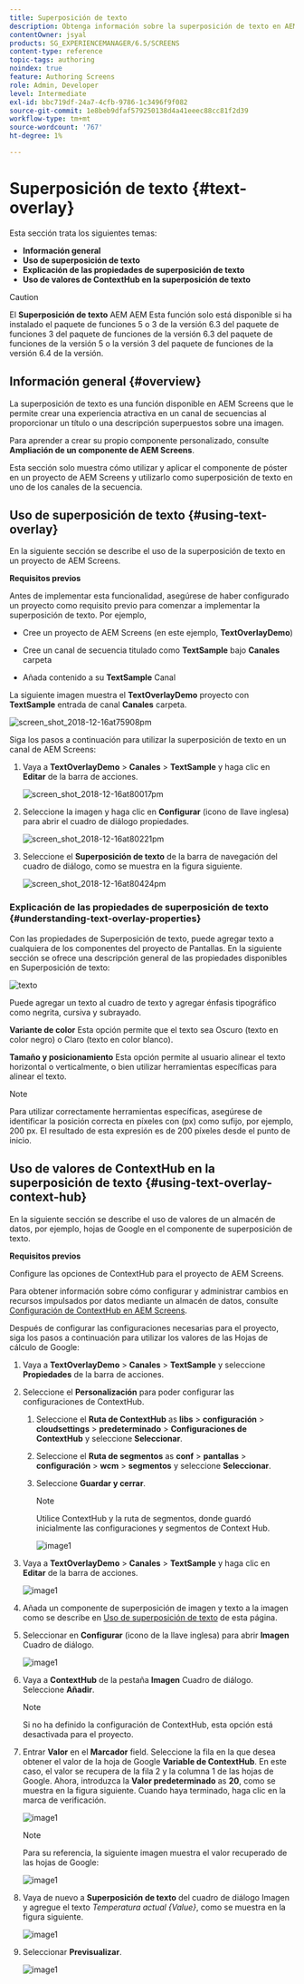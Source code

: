 ```yaml
---
title: Superposición de texto
description: Obtenga información sobre la superposición de texto en AEM Screens que le permite crear una experiencia atractiva en un canal de secuencia proporcionando un título o una descripción superpuestos sobre una imagen.
contentOwner: jsyal
products: SG_EXPERIENCEMANAGER/6.5/SCREENS
content-type: reference
topic-tags: authoring
noindex: true
feature: Authoring Screens
role: Admin, Developer
level: Intermediate
exl-id: bbc719df-24a7-4cfb-9786-1c3496f9f082
source-git-commit: 1e8beb9dfaf579250138d4a41eeec88cc81f2d39
workflow-type: tm+mt
source-wordcount: '767'
ht-degree: 1%

---
```


# Superposición de texto {#text-overlay}

Esta sección trata los siguientes temas:

* **Información general**
* **Uso de superposición de texto**
* **Explicación de las propiedades de superposición de texto**
* **Uso de valores de ContextHub en la superposición de texto**

>[!CAUTION]
>
>El **Superposición de texto** AEM AEM Esta función solo está disponible si ha instalado el paquete de funciones 5 o 3 de la versión 6.3 del paquete de funciones 3 del paquete de funciones de la versión 6.3 del paquete de funciones de la versión 5 o la versión 3 del paquete de funciones de la versión 6.4 de la versión.

## Información general {#overview}

La superposición de texto es una función disponible en AEM Screens que le permite crear una experiencia atractiva en un canal de secuencias al proporcionar un título o una descripción superpuestos sobre una imagen.

Para aprender a crear su propio componente personalizado, consulte **Ampliación de un componente de AEM Screens**.

Esta sección solo muestra cómo utilizar y aplicar el componente de póster en un proyecto de AEM Screens y utilizarlo como superposición de texto en uno de los canales de la secuencia.

## Uso de superposición de texto {#using-text-overlay}

En la siguiente sección se describe el uso de la superposición de texto en un proyecto de AEM Screens.

**Requisitos previos**

Antes de implementar esta funcionalidad, asegúrese de haber configurado un proyecto como requisito previo para comenzar a implementar la superposición de texto. Por ejemplo,

* Cree un proyecto de AEM Screens (en este ejemplo, **TextOverlayDemo**)

* Cree un canal de secuencia titulado como **TextSample** bajo **Canales** carpeta

* Añada contenido a su **TextSample** Canal

La siguiente imagen muestra el **TextOverlayDemo** proyecto con **TextSample** entrada de canal **Canales** carpeta.

![screen_shot_2018-12-16at75908pm](assets/screen_shot_2018-12-16at75908pm.png)

Siga los pasos a continuación para utilizar la superposición de texto en un canal de AEM Screens:

1. Vaya a **TextOverlayDemo** > **Canales** > **TextSample** y haga clic en **Editar** de la barra de acciones.

   ![screen_shot_2018-12-16at80017pm](assets/screen_shot_2018-12-16at80017pm.png)

1. Seleccione la imagen y haga clic en **Configurar** (icono de llave inglesa) para abrir el cuadro de diálogo propiedades.

   ![screen_shot_2018-12-16at80221pm](assets/screen_shot_2018-12-16at80221pm.png)

1. Seleccione el **Superposición de texto** de la barra de navegación del cuadro de diálogo, como se muestra en la figura siguiente.

   ![screen_shot_2018-12-16at80424pm](assets/screen_shot_2018-12-16at80424pm.png)

### Explicación de las propiedades de superposición de texto {#understanding-text-overlay-properties}

Con las propiedades de Superposición de texto, puede agregar texto a cualquiera de los componentes del proyecto de Pantallas. En la siguiente sección se ofrece una descripción general de las propiedades disponibles en Superposición de texto:

![texto](assets/text.gif)

Puede agregar un texto al cuadro de texto y agregar énfasis tipográfico como negrita, cursiva y subrayado.

**Variante de color** Esta opción permite que el texto sea Oscuro (texto en color negro) o Claro (texto en color blanco).

**Tamaño y posicionamiento** Esta opción permite al usuario alinear el texto horizontal o verticalmente, o bien utilizar herramientas específicas para alinear el texto.

>[!NOTE]
>
>Para utilizar correctamente herramientas específicas, asegúrese de identificar la posición correcta en píxeles con (px) como sufijo, por ejemplo, 200 px. El resultado de esta expresión es de 200 píxeles desde el punto de inicio.

## Uso de valores de ContextHub en la superposición de texto {#using-text-overlay-context-hub}

En la siguiente sección se describe el uso de valores de un almacén de datos, por ejemplo, hojas de Google en el componente de superposición de texto.

**Requisitos previos**

Configure las opciones de ContextHub para el proyecto de AEM Screens.

Para obtener información sobre cómo configurar y administrar cambios en recursos impulsados por datos mediante un almacén de datos, consulte [Configuración de ContextHub en AEM Screens](https://experienceleague.adobe.com/en/docs/experience-manager-screens/user-guide/developing/configuring-context-hub).

Después de configurar las configuraciones necesarias para el proyecto, siga los pasos a continuación para utilizar los valores de las Hojas de cálculo de Google:

1. Vaya a **TextOverlayDemo** > **Canales** > **TextSample** y seleccione **Propiedades** de la barra de acciones.

1. Seleccione el **Personalización** para poder configurar las configuraciones de ContextHub.

   1. Seleccione el **Ruta de ContextHub** as **libs** > **configuración** > **cloudsettings** > **predeterminado** > **Configuraciones de ContextHub** y seleccione **Seleccionar**.

   1. Seleccione el **Ruta de segmentos** as **conf** > **pantallas** > **configuración** > **wcm** > **segmentos** y seleccione **Seleccionar**.

   1. Seleccione **Guardar y cerrar**.

      >[!NOTE]
      >
      >Utilice ContextHub y la ruta de segmentos, donde guardó inicialmente las configuraciones y segmentos de Context Hub.

      ![image1](/help/user-guide/assets/text-overlay/text-overlay8.png)

1. Vaya a **TextOverlayDemo** > **Canales** > **TextSample** y haga clic en **Editar** de la barra de acciones.

   ![image1](/help/user-guide/assets/text-overlay/text-overlay1.png)

1. Añada un componente de superposición de imagen y texto a la imagen como se describe en [Uso de superposición de texto](/help/user-guide/text-overlay.md#using-text-overlay) de esta página.

1. Seleccionar en **Configurar** (icono de la llave inglesa) para abrir **Imagen** Cuadro de diálogo.

   ![image1](/help/user-guide/assets/text-overlay/text-overlay4.png)

1. Vaya a **ContextHub** de la pestaña **Imagen** Cuadro de diálogo. Seleccione **Añadir**.

   >[!NOTE]
   >Si no ha definido la configuración de ContextHub, esta opción está desactivada para el proyecto.

1. Entrar **Valor** en el **Marcador** field. Seleccione la fila en la que desea obtener el valor de la hoja de Google **Variable de ContextHub**. En este caso, el valor se recupera de la fila 2 y la columna 1 de las hojas de Google. Ahora, introduzca la **Valor predeterminado** as **20**, como se muestra en la figura siguiente. Cuando haya terminado, haga clic en la marca de verificación.

   ![image1](/help/user-guide/assets/text-overlay/text-overlay5.png)

   >[!NOTE]
   >Para su referencia, la siguiente imagen muestra el valor recuperado de las hojas de Google:

   ![image1](/help/user-guide/assets/text-overlay/text-overlay6.png)

1. Vaya de nuevo a **Superposición de texto** del cuadro de diálogo Imagen y agregue el texto *Temperatura actual {Value}*, como se muestra en la figura siguiente.

   ![image1](/help/user-guide/assets/text-overlay/text-overlay7.png)

1. Seleccionar **Previsualizar**.

   ![image1](/help/user-guide/assets/text-overlay/text-overlay10.png)
